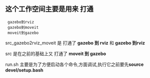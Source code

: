 ## 这个工作空间主要是用来 打通 
     gazebo到rviz
     gazebo到moveit
     moveit到gazebo

src_gazebo2rviz_moveit 是 打通了 **gazebo 到 rviz**  和 **gazebo 到rviz**

src 是在之前的基础上又 打通了 **moveit 到 gazebo**


run.sh 主要是为了方便启动各个命令,方面调试,执行它之前要先**source devel/setup.bash**


